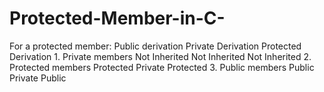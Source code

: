 # Protected-Member-in-C-
For a protected member:                         Public derivation       Private Derivation       Protected Derivation     1. Private members     Not Inherited         Not Inherited             Not Inherited      2. Protected members   Protected             Private                   Protected     3. Public members      Public                Private                          Public
